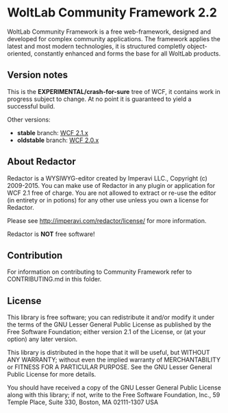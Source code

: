 WoltLab Community Framework 2.2
===============================

WoltLab Community Framework is a free web-framework, designed and developed for complex community applications. The framework applies the latest and most modern technologies, it is structured completly object-oriented, constantly enhanced and forms the base for all WoltLab products.

Version notes
-------------

This is the **EXPERIMENTAL/crash-for-sure** tree of WCF, it contains work in progress subject to change. At no point it is guaranteed to yield a successful build.

Other versions:
- **stable** branch: [WCF 2.1.x](https://github.com/WoltLab/WCF/tree/master)
- **oldstable** branch: [WCF 2.0.x](https://github.com/WoltLab/WCF/tree/2.0)

About Redactor
--------------

Redactor is a WYSIWYG-editor created by Imperavi LLC., Copyright (c) 2009-2015. You can make use of Redactor in any plugin or application for WCF 2.1 free of charge. You are not allowed to extract or re-use the editor (in entirety or in potions) for any other use unless you own a license for Redactor.

Please see http://imperavi.com/redactor/license/ for more information.

Redactor is **NOT** free software!

Contribution
------------

For information on contributing to Community Framework refer to CONTRIBUTING.md in this folder.

License
-------

This library is free software; you can redistribute it and/or
modify it under the terms of the GNU Lesser General Public License
as published by the Free Software Foundation; either version 2.1
of the License, or (at your option) any later version.

This library is distributed in the hope that it will be useful,
but WITHOUT ANY WARRANTY; without even the implied warranty of
MERCHANTABILITY or FITNESS FOR A PARTICULAR PURPOSE. See the GNU
Lesser General Public License for more details.

You should have received a copy of the GNU Lesser General Public
License along with this library; if not, write to the Free Software
Foundation, Inc., 59 Temple Place, Suite 330, Boston, MA 02111-1307 USA
